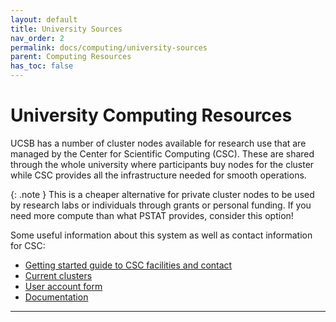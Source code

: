 ```yaml
---
layout: default
title: University Sources
nav_order: 2
permalink: docs/computing/university-sources
parent: Computing Resources
has_toc: false
---
```


# University Computing Resources

UCSB has a number of cluster nodes available for research use that are managed by the Center for Scientific Computing (CSC).  These are shared through the whole university where participants buy nodes for the cluster while CSC provides all the infrastructure needed for smooth operations.

{: .note }
This is a cheaper alternative for private cluster nodes to be used by research labs or individuals through grants or personal funding.  If you need more compute than what PSTAT provides, consider this option!

Some useful information about this system as well as contact information for CSC:
- [Getting started guide to CSC facilities and contact](https://csc.cnsi.ucsb.edu/get-started)
- [Current clusters](https://csc.cnsi.ucsb.edu/clusters)
- [User account form](https://csc.cnsi.ucsb.edu/forms/user-account)
- [Documentation](https://csc.cnsi.ucsb.edu/docs)

----